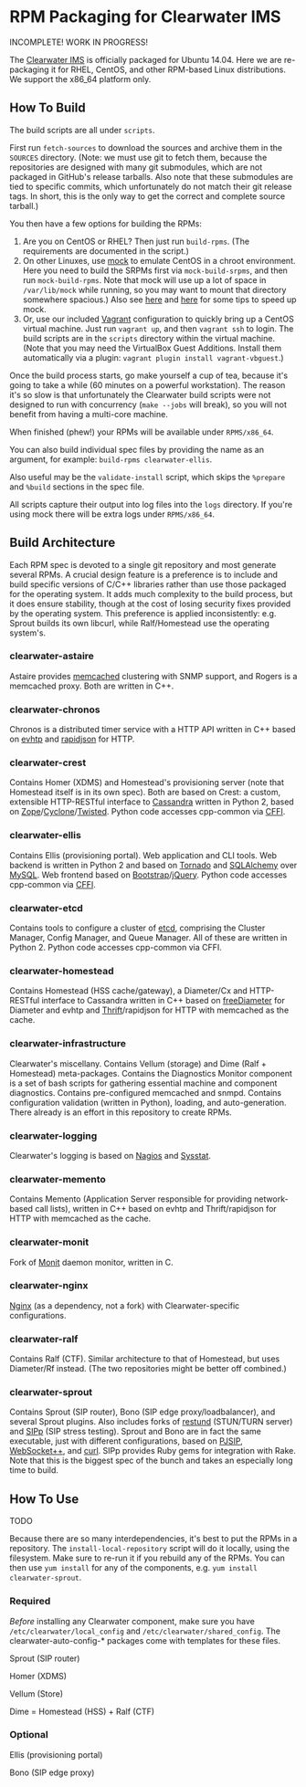 RPM Packaging for Clearwater IMS
================================

INCOMPLETE! WORK IN PROGRESS!

The [Clearwater IMS](https://www.projectclearwater.org/) is officially packaged for Ubuntu 14.04.
Here we are re-packaging it for RHEL, CentOS, and other RPM-based Linux distributions. We support
the x86_64 platform only.


How To Build
------------

The build scripts are all under `scripts`.

First run `fetch-sources` to download the sources and archive them in the `SOURCES` directory. (Note:
we must use git to fetch them, because the repositories are designed with many git submodules,
which are not packaged in GitHub's release tarballs. Also note that these submodules are tied to
specific commits, which unfortunately do not match their git release tags. In short, this is the
only way to get the correct and complete source tarball.)

You then have a few options for building the RPMs:

1. Are you on CentOS or RHEL? Then just run `build-rpms`. (The requirements are documented in the
   script.)
2. On other Linuxes, use [mock](https://github.com/rpm-software-management/mock) to emulate CentOS
   in a chroot environment. Here you need to build the SRPMs first via `mock-build-srpms`, and then
   run `mock-build-rpms`. Note that mock will use up a lot of space in `/var/lib/mock` while running, so
   you may want to mount that directory somewhere spacious.) Also see
   [here](https://marcin.juszkiewicz.com.pl/2016/04/15/how-to-speed-up-mock/) and
   [here](http://miroslav.suchy.cz/blog/archives/2015/05/28/increase_mock_performance_-_build_packages_in_memory/index.html)
   for some tips to speed up mock.
3. Or, use our included [Vagrant](https://www.vagrantup.com/) configuration to quickly bring up a
   CentOS virtual machine. Just run `vagrant up`, and then `vagrant ssh` to login. The build scripts are
   in the `scripts` directory within the virtual machine. (Note that you may need the VirtualBox
   Guest Additions. Install them automatically via a plugin: `vagrant plugin install vagrant-vbguest`.)

Once the build process starts, go make yourself a cup of tea, because it's going to take a while
(60 minutes on a powerful workstation). The reason it's so slow is that unfortunately the Clearwater
build scripts were not designed to run with concurrency (`make --jobs` will break), so you will not
benefit from having a multi-core machine.

When finished (phew!) your RPMs will be available under `RPMS/x86_64`.

You can also build individual spec files by providing the name as an argument, for example:
`build-rpms clearwater-ellis`.

Also useful may be the `validate-install` script, which skips the `%prepare` and `%build` sections in the
spec file.

All scripts capture their output into log files into the `logs` directory. If you're using mock
there will be extra logs under `RPMS/x86_64`.


Build Architecture
------------------

Each RPM spec is devoted to a single git repository and most generate several RPMs. A crucial design
feature is a preference is to include and build specific versions of C/C++ libraries rather than use
those packaged for the operating system. It adds much complexity to the build process, but it does
ensure stability, though at the cost of losing security fixes provided by the operating system. This
preference is applied inconsistently: e.g. Sprout builds its own libcurl, while Ralf/Homestead use
the operating system's.

### clearwater-astaire

Astaire provides [memcached](https://memcached.org/) clustering with SNMP support, and Rogers
is a memcached proxy. Both are written in C++.

### clearwater-chronos

Chronos is a distributed timer service with a HTTP API written in C++ based on
[evhtp](https://github.com/criticalstack/libevhtp) and [rapidjson](http://rapidjson.org/) for HTTP.

### clearwater-crest

Contains Homer (XDMS) and Homestead's provisioning server (note that Homestead itself is in its own
spec). Both are based on Crest: a custom, extensible HTTP-RESTful interface to
[Cassandra](http://cassandra.apache.org/) written in Python 2, based on
[Zope](http://www.zope.org/)/[Cyclone](http://cyclone.io/)/[Twisted](https://twistedmatrix.com/).
Python code accesses cpp-common via [CFFI](https://cffi.readthedocs.io/).

### clearwater-ellis

Contains Ellis (provisioning portal). Web application and CLI tools. Web backend is written in
Python 2 and based on [Tornado](http://www.tornadoweb.org/) and
[SQLAlchemy](https://www.sqlalchemy.org/) over [MySQL](https://www.mysql.com/). Web frontend based
on [Bootstrap](https://getbootstrap.com/)/[jQuery](https://jquery.com/). Python code accesses
cpp-common via [CFFI](https://cffi.readthedocs.io/).

### clearwater-etcd

Contains tools to configure a cluster of [etcd](https://github.com/coreos/etcd), comprising
the Cluster Manager, Config Manager, and Queue Manager. All of these are written in Python 2.
Python code accesses cpp-common via CFFI.

### clearwater-homestead

Contains Homestead (HSS cache/gateway), a Diameter/Cx and HTTP-RESTful interface to Cassandra
written in C++ based on [freeDiameter](http://www.freediameter.net/) for Diameter and evhtp and
[Thrift](http://thrift.apache.org/)/rapidjson for HTTP with memcached as the cache.

### clearwater-infrastructure

Clearwater's miscellany. Contains Vellum (storage) and Dime (Ralf + Homestead) meta-packages.
Contains the Diagnostics Monitor component is a set of bash scripts for gathering essential machine
and component diagnostics. Contains pre-configured memcached and snmpd. Contains configuration
validation (written in Python), loading, and auto-generation. There already is an effort in this
repository to create RPMs.

### clearwater-logging

Clearwater's logging is based on [Nagios](https://www.nagios.org/) and
[Sysstat](https://github.com/sysstat/sysstat).

### clearwater-memento

Contains Memento (Application Server responsible for providing network-based call lists), written
in C++ based on evhtp and Thrift/rapidjson for HTTP with memcached as the cache.

### clearwater-monit

Fork of [Monit](https://mmonit.com/monit/) daemon monitor, written in C.

### clearwater-nginx

[Nginx](https://www.nginx.com/) (as a dependency, not a fork) with Clearwater-specific
configurations.

### clearwater-ralf

Contains Ralf (CTF). Similar architecture to that of Homestead, but uses Diameter/Rf instead. (The
two repositories might be better off combined.)

### clearwater-sprout

Contains Sprout (SIP router), Bono (SIP edge proxy/loadbalancer), and several Sprout plugins. Also
includes forks of [restund](http://www.creytiv.com/restund.html) (STUN/TURN server) and
[SIPp](http://sipp.sourceforge.net/) (SIP stress testing). Sprout and Bono are in fact the same
executable, just with different configurations, based on [PJSIP](http://www.pjsip.org/),
[WebSocket++](https://www.zaphoyd.com/websocketpp), and [curl](https://curl.haxx.se/). SIPp
provides Ruby gems for integration with Rake. Note that this is the biggest spec of the bunch
and takes an especially long time to build.


How To Use
----------

TODO

Because there are so many interdependencies, it's best to put the RPMs in a repository. The
`install-local-repository` script will do it locally, using the filesystem. Make sure to re-run it if you
rebuild any of the RPMs. You can then use `yum install` for any of the components, e.g.
`yum install clearwater-sprout`.

### Required

*Before* installing any Clearwater component, make sure you have `/etc/clearwater/local_config` and
`/etc/clearwater/shared_config`. The clearwater-auto-config-* packages come with templates for these files.

Sprout (SIP router)

Homer (XDMS)

Vellum (Store)

Dime = Homestead (HSS) + Ralf (CTF) 

### Optional

Ellis (provisioning portal)

Bono (SIP edge proxy)